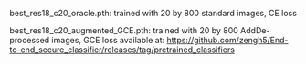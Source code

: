 
best_res18_c20_oracle.pth: trained with 20 by 800 standard images, CE loss  

best_res18_c20_augmented_GCE.pth: trained with 20 by 800 AddDe-processed images, GCE loss
available at:
https://github.com/zengh5/End-to-end_secure_classifier/releases/tag/pretrained_classifiers
